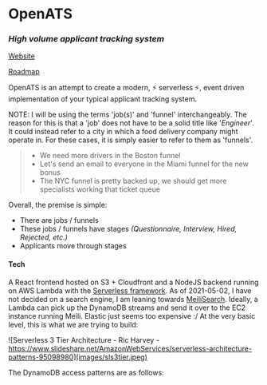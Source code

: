 # OpenATS

### _High volume applicant tracking system_

[Website](https://openats.app)

[Roadmap](https://trello.com/b/iBMcfzJS/openats-kanban)

OpenATS is an attempt to create a modern, ⚡ serverless ⚡, event driven implementation of your typical applicant tracking system.

NOTE: I will be using the terms 'job(s)' and 'funnel' interchangeably. The reason for this is that a 'job' does not have to be a solid title like '_Engineer_'. It could instead refer to a city in which a food delivery company might operate in. For these cases, it is simply easier to refer to them as 'funnels'.

> - We need more drivers in the Boston funnel
> - Let's send an email to everyone in the Miami funnel for the new bonus
> - The NYC funnel is pretty backed up, we should get more specialists working that ticket queue

Overall, the premise is simple:

- There are jobs / funnels
- These jobs / funnels have stages _(Questionnaire, Interview, Hired, Rejected, etc.)_
- Applicants move through stages

#### Tech

A React frontend hosted on S3 + Cloudfront and a NodeJS backend running on AWS Lambda with the [Serverless framework](https://www.serverless.com/). As of 2021-05-02, I have not decided on a search engine, I am leaning towards [MeiliSearch](meilisearch.com). Ideally, a Lambda can pick up the DynamoDB streams and send it over to the EC2 instance running Meili. Elastic just seems too expensive :/
At the very basic level, this is what we are trying to build:

![Serverless 3 Tier Architecture - Ric Harvey - https://www.slideshare.net/AmazonWebServices/serverless-architecture-patterns-95098980](images/sls3tier.jpeg)

The DynamoDB access patterns are as follows:
